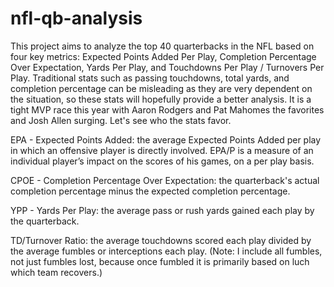 # nfl-qb-analysis

This project aims to analyze the top 40 quarterbacks in the NFL based on four key metrics: Expected Points Added Per Play, Completion Percentage Over Expectation, Yards Per Play, and Touchdowns Per Play / Turnovers Per Play. Traditional stats such as passing touchdowns, total yards, and completion percentage can be misleading as they are very dependent on the situation, so these stats will hopefully provide a better analysis. It is a tight MVP race this year with Aaron Rodgers and Pat Mahomes the favorites and Josh Allen surging. Let's see who the stats favor.

EPA - Expected Points Added: the average Expected Points Added per play in which an offensive player is directly involved. EPA/P is a measure of an individual player’s impact on the scores of his games, on a per play basis.

CPOE - Completion Percentage Over Expectation: the quarterback's actual completion percentage minus the expected completion percentage.

YPP - Yards Per Play: the average pass or rush yards gained each play by the quarterback.

TD/Turnover Ratio: the average touchdowns scored each play divided by the average fumbles or interceptions each play. (Note: I include all fumbles, not just fumbles lost, because once fumbled it is primarily based on luch which team recovers.)